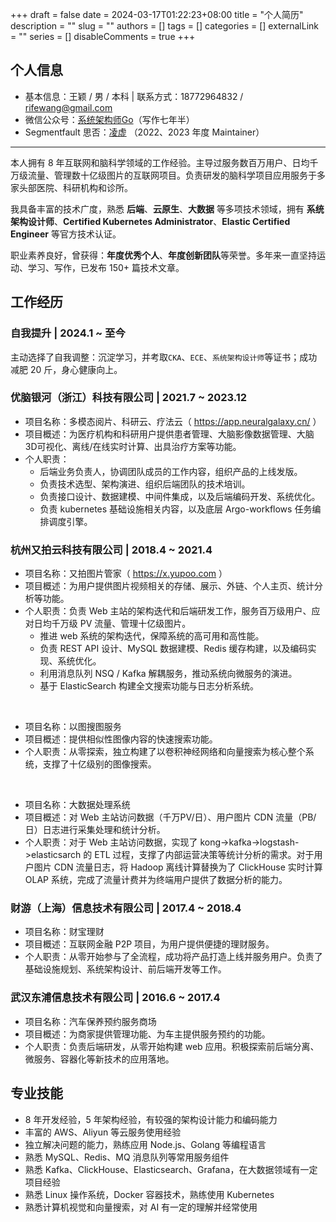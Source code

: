 +++
draft = false
date = 2024-03-17T01:22:23+08:00
title = "个人简历"
description = ""
slug = ""
authors = []
tags = []
categories = []
externalLink = ""
series = []
disableComments = true
+++


## 个人信息

* 基本信息：王颖 / 男 / 本科    |    联系方式：18772964832 / rifewang@gmail.com
* 微信公众号：[系统架构师Go](https://raw.githubusercontent.com/RifeWang/images/master/qrcode.jpg)（写作七年半）
* Segmentfault 思否：[凌虚](https://segmentfault.com/u/rife/articles) （2022、2023 年度 Maintainer）

----

本人拥有 8 年互联网和脑科学领域的工作经验。主导过服务数百万用户、日均千万级流量、管理数十亿级图片的互联网项目。负责研发的脑科学项目应用服务于多家头部医院、科研机构和诊所。

我具备丰富的技术广度，熟悉 **后端**、**云原生**、**大数据** 等多项技术领域，拥有 **系统架构设计师**、**Certified Kubernetes Administrator**、**Elastic Certified Engineer** 等官方技术认证。

职业素养良好，曾获得：**年度优秀个人**、**年度创新团队**等荣誉。多年来一直坚持运动、学习、写作，已发布 150+ 篇技术文章。

## 工作经历

### 自我提升 | 2024.1 ~ 至今

主动选择了自我调整：沉淀学习，并考取`CKA`、`ECE`、`系统架构设计师`等证书；成功减肥 20 斤，身心健康向上。

### 优脑银河（浙江）科技有限公司 | 2021.7 ~ 2023.12

* 项目名称：多模态阅片、科研云、疗法云（ https://app.neuralgalaxy.cn/ ）
* 项目概述：为医疗机构和科研用户提供患者管理、大脑影像数据管理、大脑3D可视化、离线/在线实时计算、出具治疗方案等功能。
* 个人职责：
    - 后端业务负责人，协调团队成员的工作内容，组织产品的上线发版。
    - 负责技术选型、架构演进、组织后端团队的技术培训。
    - 负责接口设计、数据建模、中间件集成，以及后端编码开发、系统优化。
    - 负责 kubernetes 基础设施相关内容，以及底层 Argo-workflows 任务编排调度引擎。

### 杭州又拍云科技有限公司 | 2018.4 ~ 2021.4

* 项目名称：又拍图片管家（ https://x.yupoo.com ）
* 项目概述：为用户提供图片视频相关的存储、展示、外链、个人主页、统计分析等功能。
* 个人职责：负责 Web 主站的架构迭代和后端研发工作，服务百万级用户、应对日均千万级 PV 流量、管理十亿级图片。
    - 推进 web 系统的架构迭代，保障系统的高可用和高性能。
    - 负责 REST API 设计、MySQL 数据建模、Redis 缓存构建，以及编码实现、系统优化。
    - 利用消息队列 NSQ / Kafka 解耦服务，推动系统向微服务的演进。
    - 基于 ElasticSearch 构建全文搜索功能与日志分析系统。

</br>

* 项目名称：以图搜图服务
* 项目概述：提供相似性图像内容的快速搜索功能。
* 个人职责：从零探索，独立构建了以卷积神经网络和向量搜索为核心整个系统，支撑了十亿级别的图像搜索。

</br>

* 项目名称：大数据处理系统
* 项目概述：对 Web 主站访问数据（千万PV/日）、用户图片 CDN 流量（PB/日）日志进行采集处理和统计分析。
* 个人职责：对于 Web 主站访问数据，实现了 kong->kafka->logstash->elasticsarch 的 ETL 过程，支撑了内部运营决策等统计分析的需求。对于用户图片 CDN 流量日志，将 Hadoop 离线计算替换为了 ClickHouse 实时计算 OLAP 系统，完成了流量计费并为终端用户提供了数据分析的能力。

### 财游（上海）信息技术有限公司 | 2017.4 ~ 2018.4

* 项目名称：财宝理财
* 项目概述：互联网金融 P2P 项目，为用户提供便捷的理财服务。
* 个人职责：从零开始参与了全流程，成功将产品打造上线并服务用户。负责了基础设施规划、系统架构设计、前后端开发等工作。

### 武汉东浦信息技术有限公司 | 2016.6 ~ 2017.4

* 项目名称：汽车保养预约服务商场
* 项目概述：为商家提供管理功能、为车主提供服务预约的功能。
* 个人职责：负责后端研发，从零开始构建 web 应用。积极探索前后端分离、微服务、容器化等新技术的应用落地。

## 专业技能

- 8 年开发经验，5 年架构经验，有较强的架构设计能力和编码能力
- 丰富的 AWS、Aliyun 等云服务使用经验
- 独立解决问题的能力，熟练应用 Node.js、Golang 等编程语言
- 熟悉 MySQL、Redis、MQ 消息队列等常用服务组件
- 熟悉 Kafka、ClickHouse、Elasticsearch、Grafana，在大数据领域有一定项目经验
- 熟悉 Linux 操作系统，Docker 容器技术，熟练使用 Kubernetes
- 熟悉计算机视觉和向量搜索，对 AI 有一定的理解并经常使用